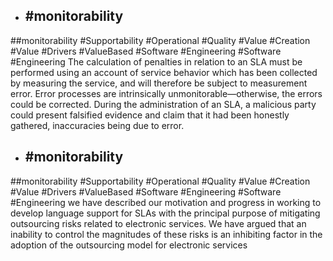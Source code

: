 - ## #monitorability
##monitorability #Supportability #Operational #Quality #Value #Creation #Value #Drivers #ValueBased #Software #Engineering #Software #Engineering 
The calculation of penalties in relation to an SLA must be performed using an account of service behavior which has been collected by measuring the service, and will therefore be subject to measurement error. Error processes are intrinsically unmonitorable—otherwise, the errors could be corrected. During the administration of an SLA, a malicious party could present falsified evidence and claim that it had been honestly gathered, inaccuracies being due to error.

- ## #monitorability
##monitorability #Supportability #Operational #Quality #Value #Creation #Value #Drivers #ValueBased #Software #Engineering #Software #Engineering 
we have described our motivation and progress in working to develop language support for SLAs with the principal purpose of mitigating outsourcing risks related to electronic services. We have argued that an inability to control the magnitudes of these risks is an inhibiting factor in the adoption of the outsourcing model for electronic services


